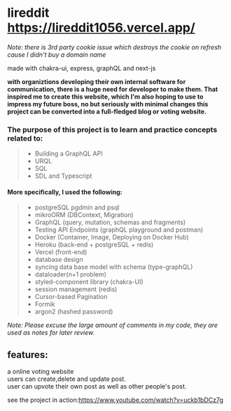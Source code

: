 # lireddit https://lireddit1056.vercel.app/ 

_Note: there is 3rd party cookie issue which destroys the cookie on refresh cause I didn't buy a domain name_

made with chakra-ui, express, graphQL and next-js

**with organiztions developing their own internal software for communication, there is a huge need for developer to make them. That inspired me to create this website, which I'm also hoping to use to impress my future boss, no but seriously with minimal changes this project can be converted into a full-fledged blog or voting website.** 

### The purpose of this project is to learn and practice concepts related to:<br />
> * Building a GraphQL API
> * URQL
> * SQL
> * SDL and Typescript

#### More specifically, I used the following:
> * postgreSQL pgdmin and psql
> * mikroORM (DBContext, Migration)
> * GraphQL (query, mutation, schemas and fragments)
> * Testing API Endpoints (graphQL playground and postman)
> * Docker (Container, Image, Deploying on Docker Hub)
> * Heroku (back-end + postgreSQL + redis)
> * Vercel (front-end) 
> * database design 
> * syncing data base model with schema (type-graphQL)
> * dataloader(n+1 problem)
> * styled-component library (chakra-UI)  
> * session management (redis)
> * Cursor-based Pagination
> * Formik
> * argon2 (hashed password)

_Note: Please excuse the large amount of comments in my code, they are used as notes for later review._

## features: <br />
a online voting website </br>
users can create,delete and update post. </br>
user can upvote their own post as well as other people's post. </br>

see the project in action:https://www.youtube.com/watch?v=uckb1bDCz7g
